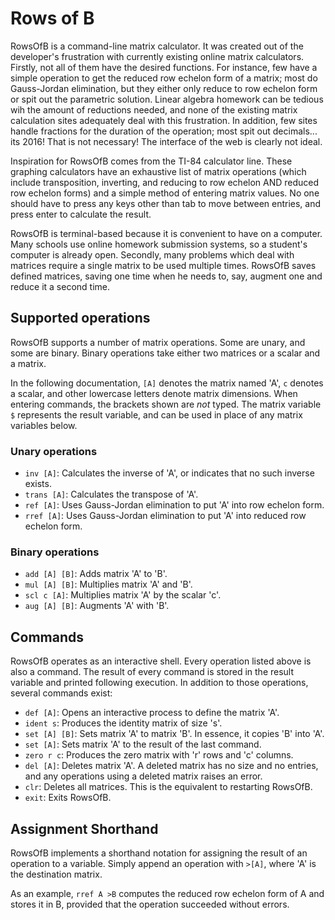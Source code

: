 # Rows of B

RowsOfB is a command-line matrix calculator. It was created out of the developer's frustration with currently existing online matrix calculators. Firstly, not all of them have the desired functions. For instance, few have a simple operation to get the reduced row echelon form of a matrix; most do Gauss-Jordan elimination, but they either only reduce to row echelon form or spit out the parametric solution. Linear algebra homework can be tedious wih the amount of reductions needed, and none of the existing matrix calculation sites adequately deal with this frustration. In addition, few sites handle fractions for the duration of the operation; most spit out decimals... its 2016! That is not necessary! The interface of the web is clearly not ideal.

Inspiration for RowsOfB comes from the TI-84 calculator line. These graphing calculators have an exhaustive list of matrix operations (which include transposition, inverting, and reducing to row echelon AND reduced row echelon forms) and a simple method of entering matrix values. No one should have to press any keys other than tab to move between entries, and press enter to calculate the result.

RowsOfB is terminal-based because it is convenient to have on a computer. Many schools use online homework submission systems, so a student's computer is already open. Secondly, many problems which deal with matrices require a single matrix to be used multiple times. RowsOfB saves defined matrices, saving one time when he needs to, say, augment one and reduce it a second time.

## Supported operations

RowsOfB supports a number of matrix operations. Some are unary, and some are binary. Binary operations take either two matrices or a scalar and a matrix.

In the following documentation, `[A]` denotes the matrix named 'A', `c` denotes a scalar, and other lowercase letters denote matrix dimensions. When entering commands, the brackets shown are _not_ typed. The matrix variable `$` represents the result variable, and can be used in place of any matrix variables below.

### Unary operations
 - `inv [A]`: Calculates the inverse of 'A', or indicates that no such inverse exists.
 - `trans [A]`: Calculates the transpose of 'A'.
 - `ref [A]`: Uses Gauss-Jordan elimination to put 'A' into row echelon form.
 - `rref [A]`: Uses Gauss-Jordan elimination to put 'A' into reduced row echelon form.

### Binary operations
 - `add [A] [B]`: Adds matrix 'A' to 'B'.
 - `mul [A] [B]`: Multiplies matrix 'A' and 'B'.
 - `scl c [A]`: Multiplies matrix 'A' by the scalar 'c'.
 - `aug [A] [B]`: Augments 'A' with 'B'.

## Commands

RowsOfB operates as an interactive shell. Every operation listed above is also a command. The result of every command is stored in the result variable and printed following execution. In addition to those operations, several commands exist:

 - `def [A]`: Opens an interactive process to define the matrix 'A'.
 - `ident s`: Produces the identity matrix of size 's'.
 - `set [A] [B]`: Sets matrix 'A' to matrix 'B'. In essence, it copies 'B' into 'A'.
 - `set [A]`: Sets matrix 'A' to the result of the last command.
 - `zero r c`: Produces the zero matrix with 'r' rows and 'c' columns.
 - `del [A]`: Deletes matrix 'A'. A deleted matrix has no size and no entries, and any operations using a deleted matrix raises an error.
 - `clr`: Deletes all matrices. This is the equivalent to restarting RowsOfB.
 - `exit`: Exits RowsOfB.

## Assignment Shorthand

RowsOfB implements a shorthand notation for assigning the result of an operation to a variable. Simply append an operation with `>[A]`, where 'A' is the destination matrix.

As an example, `rref A >B` computes the reduced row echelon form of A and stores it in B, provided that the operation succeeded without errors. 